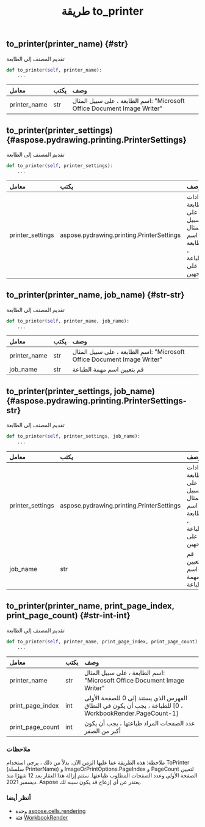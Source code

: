 ﻿---
title: طريقة to_printer
second_title: Aspose.Cells for Python via .NET API المراجع
description:
type: docs
weight: 50
url: /ar/python-net/aspose.cells.rendering/workbookrender/to_printer/
is_root: false
---
##  to_printer(printer_name) {#str}
تقديم المصنف إلى الطابعة



```python
def to_printer(self, printer_name):
    ...
```


| معامل| يكتب| وصف|
| :- | :- | :- |
| printer_name | str | اسم الطابعة ، على سبيل المثال: "Microsoft Office Document Image Writer"|


##  to_printer(printer_settings) {#aspose.pydrawing.printing.PrinterSettings}
تقديم المصنف إلى الطابعة



```python
def to_printer(self, printer_settings):
    ...
```


| معامل| يكتب| وصف|
| :- | :- | :- |
| printer_settings | aspose.pydrawing.printing.PrinterSettings | إعدادات الطابعة ، على سبيل المثال اسم الطابعة ، الطباعة على الوجهين|


##  to_printer(printer_name, job_name) {#str-str}
تقديم المصنف إلى الطابعة



```python
def to_printer(self, printer_name, job_name):
    ...
```


| معامل| يكتب| وصف|
| :- | :- | :- |
| printer_name | str | اسم الطابعة ، على سبيل المثال: "Microsoft Office Document Image Writer"|
| job_name | str | قم بتعيين اسم مهمة الطباعة|


##  to_printer(printer_settings, job_name) {#aspose.pydrawing.printing.PrinterSettings-str}
تقديم المصنف إلى الطابعة



```python
def to_printer(self, printer_settings, job_name):
    ...
```


| معامل| يكتب| وصف|
| :- | :- | :- |
| printer_settings | aspose.pydrawing.printing.PrinterSettings | إعدادات الطابعة ، على سبيل المثال اسم الطابعة ، الطباعة على الوجهين|
| job_name | str | قم بتعيين اسم مهمة الطباعة|


##  to_printer(printer_name, print_page_index, print_page_count) {#str-int-int}
تقديم المصنف إلى الطابعة



```python
def to_printer(self, printer_name, print_page_index, print_page_count):
    ...
```


| معامل| يكتب| وصف|
| :- | :- | :- |
| printer_name | str | اسم الطابعة ، على سبيل المثال: "Microsoft Office Document Image Writer"|
| print_page_index | int | الفهرس الذي يستند إلى 0 للصفحة الأولى للطباعة ، يجب أن يكون في النطاق [0 ، WorkbookRender.PageCount-1]|
| print_page_count | int | عدد الصفحات المراد طباعتها ، يجب أن يكون أكبر من الصفر|
###  ملاحظات

ملاحظة: هذه الطريقة عفا عليها الزمن الآن.
بدلاً من ذلك ، يرجى استخدام ToPrinter (سلسلة PrinterName) و ImageOrPrintOptions.PageIndex و PageCount لتعيين الصفحة الأولى وعدد الصفحات المطلوب طباعتها.
 ستتم إزالة هذا العقار بعد 12 شهرًا منذ ديسمبر 2021.
Aspose يعتذر عن أي إزعاج قد يكون سببه لك.


###  أنظر أيضا
* وحدة [aspose.cells.rendering](../../)
* فئة [WorkbookRender](/cells/ar/python-net/aspose.cells.rendering/workbookrender)

